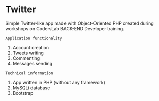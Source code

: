# Twitter


Simple Twitter-like app made with Object-Oriented PHP created during workshops on CodersLab BACK-END Developer training.


```
Application functionality
```

1. Account creation
2. Tweets writing
3. Commenting
4. Messages sending


```
Technical information
```
1. App written in PHP (without any framework)
2. MySQLi database
3. Bootstrap